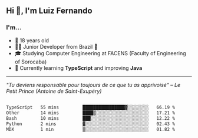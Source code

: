 <h2>Hi 👋, I'm Luiz Fernando</h2>

### I'm...
* 🤟 18 years old
* 👨‍💻 Junior Developer from Brazil 💚
* 🎓 Studying Computer Engineering at FACENS (Faculty of Engineering of Sorocaba)
* 🔭 Currently learning **TypeScript** and improving **Java**

---

_"Tu deviens responsable pour toujours de ce que tu as apprivoisé" – Le Petit Prince (Antoine de Saint-Exupéry)_

##

<!--START_SECTION:waka-->

```txt
TypeScript   55 mins         ████████████████▓░░░░░░░░   66.19 %
Other        14 mins         ████▒░░░░░░░░░░░░░░░░░░░░   17.21 %
Bash         10 mins         ███░░░░░░░░░░░░░░░░░░░░░░   12.22 %
Python       2 mins          ▓░░░░░░░░░░░░░░░░░░░░░░░░   02.43 %
MDX          1 min           ▒░░░░░░░░░░░░░░░░░░░░░░░░   01.82 %
```

<!--END_SECTION:waka-->
